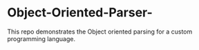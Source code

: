 Object-Oriented-Parser-
=======================

This repo demonstrates the Object oriented parsing for a custom programming language.
